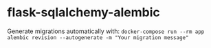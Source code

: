 # flask-sqlalchemy-alembic

Generate migrations automatically with:
`docker-compose run --rm app alembic revision --autogenerate -m "Your migration message"`
